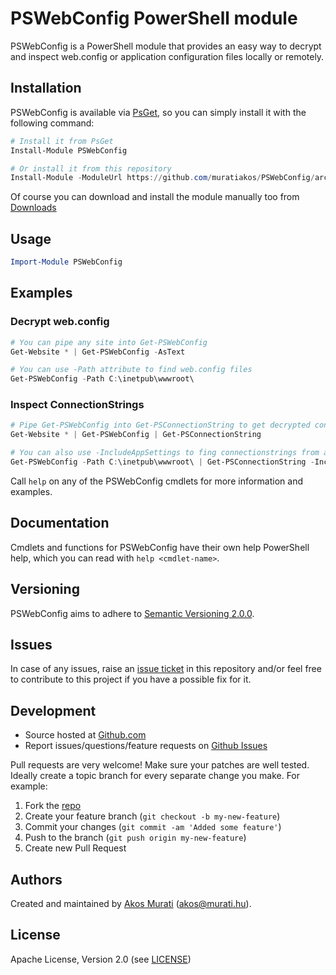 PSWebConfig PowerShell module
==========================

PSWebConfig is a PowerShell module that provides an easy way to decrypt and
inspect web.config or application configuration files locally or remotely.

## Installation
PSWebConfig is available via [PsGet][psget], so you can simply install it with the
following command:
```powershell
# Install it from PsGet
Install-Module PSWebConfig

# Or install it from this repository
Install-Module -ModuleUrl https://github.com/muratiakos/PSWebConfig/archive/master.zip
```
Of course you can download and install the module manually too from
[Downloads][download]

## Usage
```powershell
Import-Module PSWebConfig
```

## Examples
### Decrypt web.config
```powershell
# You can pipe any site into Get-PSWebConfig
Get-Website * | Get-PSWebConfig -AsText

# You can use -Path attribute to find web.config files
Get-PSWebConfig -Path C:\inetpub\wwwroot\
```

### Inspect ConnectionStrings
```powershell
# Pipe Get-PSWebConfig into Get-PSConnectionString to get decrypted connectionstrings
Get-Website * | Get-PSWebConfig | Get-PSConnectionString

# You can also use -IncludeAppSettings to fing connectionstrings from appSetting section
Get-PSWebConfig -Path C:\inetpub\wwwroot\ | Get-PSConnectionString -IncludeAppSettings
```

Call `help` on any of the PSWebConfig cmdlets for more information and examples.

## Documentation
Cmdlets and functions for PSWebConfig have their own help PowerShell help, which
you can read with `help <cmdlet-name>`.

## Versioning
PSWebConfig aims to adhere to [Semantic Versioning 2.0.0][semver].

## Issues
In case of any issues, raise an [issue ticket][issues] in this repository and/or
feel free to contribute to this project if you have a possible fix for it.

## Development
* Source hosted at [Github.com][repo]
* Report issues/questions/feature requests on [Github Issues][issues]

Pull requests are very welcome! Make sure your patches are well tested.
Ideally create a topic branch for every separate change you make. For
example:

1. Fork the [repo][repo]
2. Create your feature branch (`git checkout -b my-new-feature`)
3. Commit your changes (`git commit -am 'Added some feature'`)
4. Push to the branch (`git push origin my-new-feature`)
5. Create new Pull Request

## Authors
Created and maintained by [Akos Murati][muratiakos] (<akos@murati.hu>).

## License
Apache License, Version 2.0 (see [LICENSE][LICENSE])

[repo]: https://github.com/muratiakos/PSWebConfig
[issues]: https://github.com/muratiakos/PSWebConfig/issues
[muratiakos]: http://murati.hu
[license]: LICENSE
[semver]: http://semver.org/
[psget]: http://psget.net/
[download]: https://github.com/muratiakos/PSWebConfig/archive/master.zip
